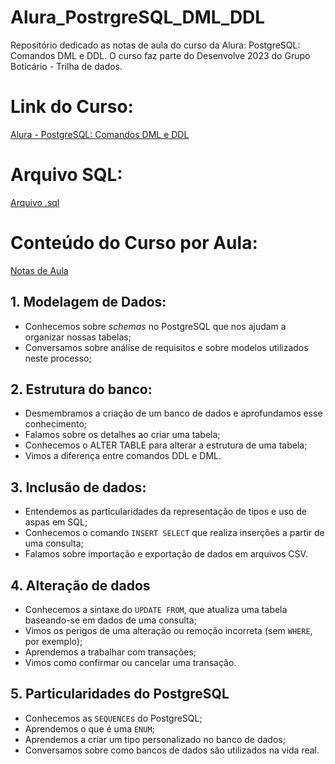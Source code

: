 # Alura_PostrgreSQL_DML_DDL

Repositório dedicado as notas de aula do curso da Alura: PostgreSQL: Comandos DML e DDL.
O curso faz parte do Desenvolve 2023 do Grupo Boticário - Trilha de dados.

# Link do Curso:
[Alura - PostgreSQL: Comandos DML e DDL](https://cursos.alura.com.br/course/pgsql-comandos-dml-ddl)

# Arquivo SQL:
[Arquivo .sql](https://github.com/RSAmanda/Alura_PostrgreSQL_DML_DDL/blob/59d9ab42d44023347c93be65f0a2d8455901833a/Alura_postgresql_dml_ddl.sql)

# Conteúdo do Curso por Aula:
[Notas de Aula](https://github.com/RSAmanda/Alura_PostrgreSQL_DML_DDL/blob/6ebd3a8a40d7a9d4b211bb0de8407d8779a18f72/Notas%20de%20Aula.md)

## 1. Modelagem de Dados:

- Conhecemos sobre *schemas* no PostgreSQL que nos ajudam a organizar nossas tabelas;
- Conversamos sobre análise de requisitos e sobre modelos utilizados neste processo;

## 2. Estrutura do banco:

- Desmembramos a criação de um banco de dados e aprofundamos esse conhecimento;
- Falamos sobre os detalhes ao criar uma tabela;
- Conhecemos o ALTER TABLE para alterar a estrutura de uma tabela;
- Vimos a diferença entre comandos DDL e DML.

## 3. Inclusão de dados:

- Entendemos as particularidades da representação de tipos e uso de aspas em SQL;
- Conhecemos o comando `INSERT SELECT` que realiza inserções a partir de uma consulta;
- Falamos sobre importação e exportação de dados em arquivos CSV.

## 4. Alteração de dados

- Conhecemos a sintaxe do `UPDATE FROM`, que atualiza uma tabela baseando-se em dados de uma consulta;
- Vimos os perigos de uma alteração ou remoção incorreta (sem `WHERE`, por exemplo);
- Aprendemos a trabalhar com transações;
- Vimos como confirmar ou cancelar uma transação.

## 5. Particularidades do PostgreSQL

- Conhecemos as `SEQUENCE`s do PostgreSQL;
- Aprendemos o que é uma `ENUM`;
- Aprendemos a criar um tipo personalizado no banco de dados;
- Conversamos sobre como bancos de dados são utilizados na vida real.

